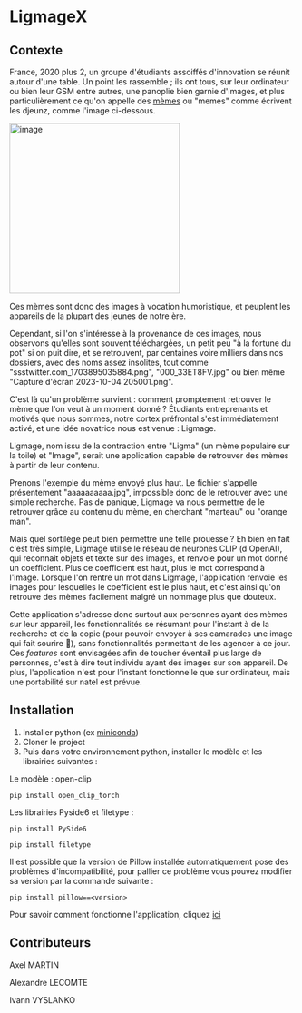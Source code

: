 # LigmageX

## Contexte

France, 2020 plus 2, un groupe d'étudiants assoiffés d'innovation se réunit autour d'une table. Un point les rassemble ; ils ont tous, sur leur ordinateur ou bien leur GSM entre autres, une panoplie bien garnie d'images, et plus particulièrement ce qu'on appelle des [mèmes](https://fr.wikipedia.org/wiki/M%C3%A8me_Internet) ou "memes" comme écrivent les djeunz, comme l'image ci-dessous.

<img src="https://cdn.discordapp.com/attachments/462263112926494740/1197894097311117383/aaaaaaaaaa.jpg?ex=65bcecd0&is=65aa77d0&hm=b83a4a8a53a7646407ff5f7e8d71dcc4e01fe45c11581725dd86d74905f49901&" alt="image" width="300" height="auto">

Ces mèmes sont donc des images à vocation humoristique, et peuplent les appareils de la plupart des jeunes de notre ère.

Cependant, si l'on s'intéresse à la provenance de ces images, nous observons qu'elles sont souvent téléchargées, un petit peu "à la fortune du pot" si on puit dire, et se retrouvent, par centaines voire milliers dans nos dossiers, avec des noms assez insolites, tout comme "ssstwitter.com_1703895035884.png", "000_33ET8FV.jpg" ou bien même "Capture d'écran 2023-10-04 205001.png".

C'est là qu'un problème survient : comment promptement retrouver le mème que l'on veut à un moment donné ? Étudiants entreprenants et motivés que nous sommes, notre cortex préfrontal s'est immédiatement activé, et une idée novatrice nous est venue : Ligmage.

Ligmage, nom issu de la contraction entre "Ligma" (un mème populaire sur la toile) et "Image", serait une application capable de retrouver des mèmes à partir de leur contenu.

Prenons l'exemple du mème envoyé plus haut. Le fichier s'appelle présentement "aaaaaaaaaa.jpg", impossible donc de le retrouver avec une simple recherche. Pas de panique, Ligmage va nous permettre de le retrouver grâce au contenu du mème, en cherchant "marteau" ou "orange man".

Mais quel sortilège peut bien permettre une telle prouesse ? Eh bien en fait c'est très simple, Ligmage utilise le réseau de neurones CLIP (d'OpenAI), qui reconnait objets et texte sur des images, et renvoie pour un mot donné un coefficient. Plus ce coefficient est haut, plus le mot correspond à l'image. Lorsque l'on rentre un mot dans Ligmage, l'application renvoie les images pour lesquelles le coefficient est le plus haut, et c'est ainsi qu'on retrouve des mèmes facilement malgré un nommage plus que douteux.

Cette application s'adresse donc surtout aux personnes ayant des mèmes sur leur appareil, les fonctionnalités se résumant pour l'instant à de la recherche et de la copie (pour pouvoir envoyer à ses camarades une image qui fait sourire 🤭), sans fonctionnalités permettant de les agencer à ce jour. Ces _features_ sont envisagées afin de toucher éventail plus large de personnes, c'est à dire tout individu ayant des images sur son appareil. De plus, l'application n'est pour l'instant fonctionnelle que sur ordinateur, mais une portabilité sur natel est prévue.

## Installation

1. Installer python (ex [miniconda](https://docs.conda.io/projects/miniconda/en/latest/miniconda-install.html))
2. Cloner le project
3. Puis dans votre environnement python, installer le modèle et les librairies suivantes : 

Le modèle : open-clip
```
pip install open_clip_torch
```

Les librairies Pyside6 et filetype :
```
pip install PySide6
```
```
pip install filetype
```

Il est possible que la version de Pillow installée automatiquement pose des problèmes d'incompatibilité, pour pallier ce problème vous pouvez modifier sa version par la commande suivante :
```
pip install pillow==<version>
```

Pour savoir comment fonctionne l'application, cliquez [ici](https://gitlab.istic.univ-rennes1.fr/meminov/ligmagex/-/blob/main/USERMANUAL.md?ref_type=heads&plain=0)

## Contributeurs
Axel MARTIN

Alexandre LECOMTE

Ivann VYSLANKO
